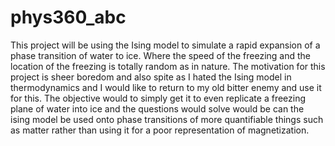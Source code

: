 # phys360_abc
This project will be using the Ising model to simulate a rapid expansion of a phase transition of water to ice. Where the speed of the freezing and the location of the freezing is totally random as in nature.
The motivation for this project is sheer boredom and also spite as I hated the Ising model in thermodynamics and I would like to return to my old bitter enemy and use it for this.
The objective would to simply get it to even replicate a freezing plane of water into ice and the questions would solve would be can the ising model be used onto phase transitions of more quantifiable things such as matter rather than using it for a poor representation of magnetization.
